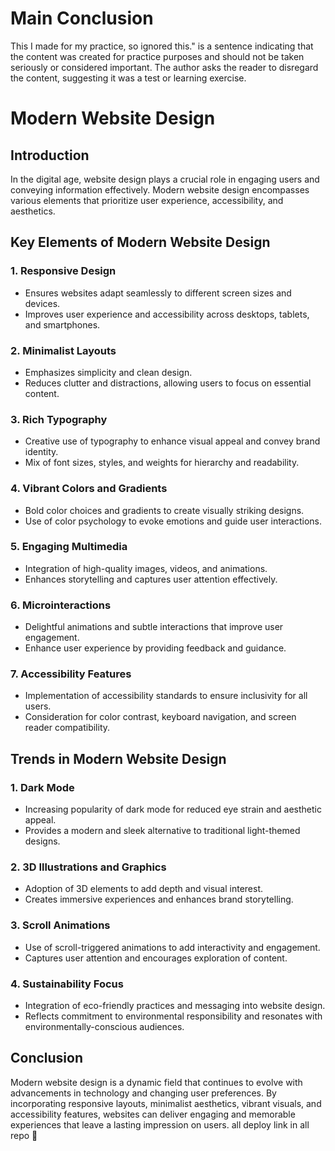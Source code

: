 #  Main Conclusion
This I made for my practice, so ignored this." is a sentence indicating that the content was created for practice purposes and should not be taken seriously or considered important. The author asks the reader to disregard the content, suggesting it was a test or learning exercise.


# Modern Website Design

## Introduction

In the digital age, website design plays a crucial role in engaging users and conveying information effectively. Modern website design encompasses various elements that prioritize user experience, accessibility, and aesthetics.

## Key Elements of Modern Website Design

### 1. Responsive Design
   - Ensures websites adapt seamlessly to different screen sizes and devices.
   - Improves user experience and accessibility across desktops, tablets, and smartphones.

### 2. Minimalist Layouts
   - Emphasizes simplicity and clean design.
   - Reduces clutter and distractions, allowing users to focus on essential content.

### 3. Rich Typography
   - Creative use of typography to enhance visual appeal and convey brand identity.
   - Mix of font sizes, styles, and weights for hierarchy and readability.

### 4. Vibrant Colors and Gradients
   - Bold color choices and gradients to create visually striking designs.
   - Use of color psychology to evoke emotions and guide user interactions.

### 5. Engaging Multimedia
   - Integration of high-quality images, videos, and animations.
   - Enhances storytelling and captures user attention effectively.

### 6. Microinteractions
   - Delightful animations and subtle interactions that improve user engagement.
   - Enhance user experience by providing feedback and guidance.

### 7. Accessibility Features
   - Implementation of accessibility standards to ensure inclusivity for all users.
   - Consideration for color contrast, keyboard navigation, and screen reader compatibility.

## Trends in Modern Website Design

### 1. Dark Mode
   - Increasing popularity of dark mode for reduced eye strain and aesthetic appeal.
   - Provides a modern and sleek alternative to traditional light-themed designs.

### 2. 3D Illustrations and Graphics
   - Adoption of 3D elements to add depth and visual interest.
   - Creates immersive experiences and enhances brand storytelling.

### 3. Scroll Animations
   - Use of scroll-triggered animations to add interactivity and engagement.
   - Captures user attention and encourages exploration of content.

### 4. Sustainability Focus
   - Integration of eco-friendly practices and messaging into website design.
   - Reflects commitment to environmental responsibility and resonates with environmentally-conscious audiences.

## Conclusion

Modern website design is a dynamic field that continues to evolve with advancements in technology and changing user preferences. By incorporating responsive layouts, minimalist aesthetics, vibrant visuals, and accessibility features, websites can deliver engaging and memorable experiences that leave a lasting impression on users.
all 
deploy link in all repo 🫶


